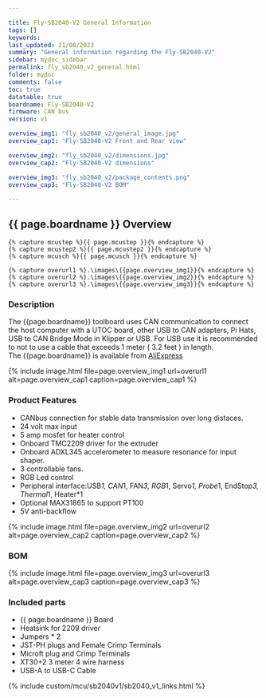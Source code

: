 ```yaml
---

title: Fly-SB2040-V2 General Information
tags: []
keywords: 
last_updated: 21/08/2023
summary: "General information regarding the Fly-SB2040-V2"
sidebar: mydoc_sidebar
permalink: fly_sb2040_v2_general.html
folder: mydoc
comments: false
toc: true
datatable: true
boardname: Fly-SB2040-V2
firmware: CAN bus
version: v1

overview_img1: "fly_sb2040_v2/general_image.jpg"
overview_cap1: "Fly-SB2040-V2 Front and Rear view"

overview_img2: "fly_sb2040_v2/dimensions.jpg"
overview_cap2: "Fly-SB2040-V2 dimensions"

overview_img3: "fly_sb2040_v2/package_contents.png"
overview_cap3: "Fly-SB2040-V2 BOM"

---
```

## {{ page.boardname }} Overview

    {% capture mcustep %}{{ page.mcustep }}{% endcapture %}
    {% capture mcustep2 %}{{ page.mcustep2 }}{% endcapture %}
    {% capture mcusch %}{{ page.mcusch }}{% endcapture %}

    {% capture overurl1 %}.\images\{{page.overview_img1}}{% endcapture %}
    {% capture overurl2 %}.\images\{{page.overview_img2}}{% endcapture %}       
    {% capture overurl3 %}.\images\{{page.overview_img3}}{% endcapture %}   

### Description

The {{page.boardname}} toolboard uses CAN communication to connect the host computer with a UTOC board, other USB to CAN adapters, Pi Hats, USB to CAN Bridge Mode in Klipper or USB. For USB use it is recommended to not to use a cable that exceeds 1 meter ( 3.2 feet ) in length.  
The {{page.boardname}} is available from [AliExpress](https://s.click.aliexpress.com/e/_Dko08Nh)

{% include image.html file=page.overview_img1 url=overurl1 alt=page.overview_cap1 caption=page.overview_cap1 %}

### Product Features

- CANbus connection for stable data transmission over long distaces.
- 24 volt max input
- 5 amp mosfet for heater control
- Onboard TMC2209 driver for the extruder
- Onboard ADXL345 accelerometer to measure resonance for input shaper.
- 3 controllable fans.
- RGB Led control
- Peripheral interface:USB*1, CAN*1, FAN*3, RGB*1, Servo*1, Probe*1, EndStop*3, Thermal*1, Heater*1
- Optional MAX31865 to support PT100
- 5V anti-backflow

{% include image.html file=page.overview_img2 url=overurl2 alt=page.overview_cap2 caption=page.overview_cap2 %}

### BOM

{% include image.html file=page.overview_img3 url=overurl3 alt=page.overview_cap3 caption=page.overview_cap3 %}

### Included parts

- {{ page.boardname }} Board
- Heatsink for 2209 driver
- Jumpers * 2
- JST-PH plugs and Female Crimp Terminals
- Microft plug and Crimp Terminals
- XT30+2 3 meter 4 wire harness
- USB-A to USB-C Cable

{% include custom/mcu/sb2040v1/sb2040_v1_links.html %}
